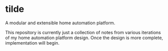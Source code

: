 # tilde

A modular and extensible home automation platform.

This repository is currently just a collection of notes from various iterations of my home automation platform design. Once the design is more complete, implementation will begin.
